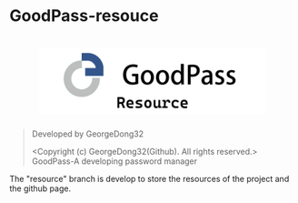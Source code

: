 # GoodPass-resouce 
<h1 align="center">
  <img src="https://github.com/GeorgeDong32/GoodPass/blob/resource/Title%20Photo/GoodPass3.0_Resource.png" alt="GoodPass" width="400">
</h1>

> Developed by GeorgeDong32 
> 
> <Copyright (c) GeorgeDong32(Github). All rights reserved.>
GoodPass-A developing password manager

The "resource" branch is develop to store the resources of the project and the github page.
